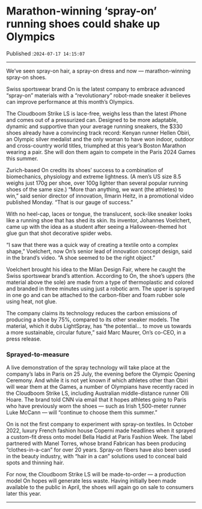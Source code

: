 # Marathon-winning ‘spray-on’ running shoes could shake up Olympics

Published :`2024-07-17 14:15:07`

---

We’ve seen spray-on hair, a spray-on dress and now — marathon-winning spray-on shoes.

Swiss sportswear brand On is the latest company to embrace advanced “spray-on” materials with a “revolutionary” robot-made sneaker it believes can improve performance at this month’s Olympics.

The Cloudboom Strike LS is lace-free, weighs less than the latest iPhone and comes out of a pressurized can. Designed to be more adaptable, dynamic and supportive than your average running sneakers, the $330 shoes already have a convincing track record: Kenyan runner Hellen Obiri, an Olympic silver medalist and the only woman to have won indoor, outdoor and cross-country world titles, triumphed at this year’s Boston Marathon wearing a pair. She will don them again to compete in the Paris 2024 Games this summer.

Zurich-based On credits its shoes’ success to a combination of biomechanics, physiology and extreme lightness. (A men’s US size 8.5 weighs just 170g per shoe, over 100g lighter than several popular running shoes of the same size.) “More than anything, we want (the athletes) to win,” said senior director of innovation, Ilmarin Heitz, in a promotional video published Monday. “That is our gauge of success.”

With no heel-cap, laces or tongue, the translucent, sock-like sneaker looks like a running shoe that has shed its skin. Its inventor, Johannes Voelchert, came up with the idea as a student after seeing a Halloween-themed hot glue gun that shot decorative spider webs.

“I saw that there was a quick way of creating a textile onto a complex shape,” Voelchert, now On’s senior lead of innovation concept design, said in the brand’s video. “A shoe seemed to be the right object.”

Voelchert brought his idea to the Milan Design Fair, where he caught the Swiss sportswear brand’s attention. According to On, the shoe’s uppers (the material above the sole) are made from a type of thermoplastic and colored and branded in three minutes using just a robotic arm. The upper is sprayed in one go and can be attached to the carbon-fiber and foam rubber sole using heat, not glue.

The company claims its technology reduces the carbon emissions of producing a shoe by 75%, compared to its other sneaker models. The material, which it dubs LightSpray, has “the potential… to move us towards a more sustainable, circular future,” said Marc Maurer, On’s co-CEO, in a press release.

### Sprayed-to-measure

A live demonstration of the spray technology will take place at the company’s labs in Paris on 25 July, the evening before the Olympic Opening Ceremony. And while it is not yet known if which athletes other than Obiri will wear them at the Games, a number of Olympians have recently raced in the Cloudboom Strike LS, including Australian middle-distance runner Olli Hoare. The brand told CNN via email that it hopes athletes going to Paris who have previously worn the shoes — such as Irish 1,500-meter runner Luke McCann — will “continue to choose them this summer.”

On is not the first company to experiment with spray-on textiles. In October 2022, luxury French fashion house Coperni made headlines when it sprayed a custom-fit dress onto model Bella Hadid at Paris Fashion Week. The label partnered with Manel Torres, whose brand Fabrican has been producing “clothes-in-a-can” for over 20 years. Spray-on fibers have also been used in the beauty industry, with “hair in a can” solutions used to conceal bald spots and thinning hair.

For now, the Cloudboom Strike LS will be made-to-order — a production model On hopes will generate less waste. Having initially been made available to the public in April, the shoes will again go on sale to consumers later this year.

---

